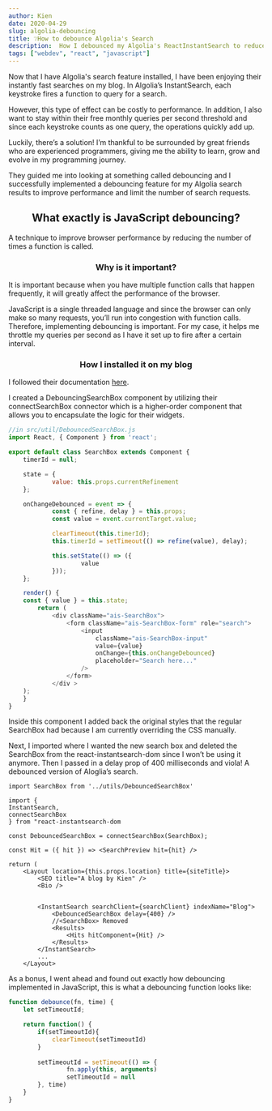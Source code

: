 ```yaml
---
author: Kien
date: 2020-04-29
slug: algolia-debouncing
title: ❔How to debounce Algolia's Search
description:  How I debounced my Algolia's ReactInstantSearch to reduce the number of operations being called to Algolia. Also, what is debouncing in JavaScript?
tags: ["webdev", "react", "javascript"]
---
```

Now that I have Algolia's search feature installed, I have been enjoying their instantly fast searches on my blog. In Algolia’s InstantSearch, each keystroke fires a function to query for a search.

However, this type of effect can be costly to performance. In addition, I also want to stay within their free monthly queries per second threshold and since each keystroke counts as one query, the operations quickly add up.

Luckily, there’s a solution! I’m thankful to be surrounded by great friends who are experienced programmers, giving me the ability to learn, grow and evolve in my programming journey. 

They guided me into looking at something called debouncing and I successfully implemented a debouncing feature for my Algolia search results to improve performance and limit the number of search requests.

## <center> What exactly is JavaScript debouncing? </center>

A technique to improve browser performance by reducing the number of times a function is called.

### <center> Why is it important? </center>
It is important because when you have multiple function calls that happen frequently, it will greatly affect the performance of the browser. 

JavaScript is a single threaded language and since the browser can only make so many requests, you’ll run into congestion with function calls.
Therefore, implementing debouncing is important. For my case, it helps me throttle my queries per second as I have it set up to fire after a certain interval.


### <center> How I installed it on my blog </center>

I followed their documentation <a href="https://www.algolia.com/doc/guides/building-search-ui/going-further/improve-performance/react/#debouncing" target="_blank">here</a>.

I created a DebouncingSearchBox component by utilizing their connectSearchBox connector which is a higher-order component that allows you to encapsulate the logic for their widgets.

```JavaScript
//in src/util/DebouncedSearchBox.js
import React, { Component } from 'react';

export default class SearchBox extends Component {
	timerId = null;

	state = {
			value: this.props.currentRefinement
	};

	onChangeDebounced = event => {
			const { refine, delay } = this.props;
			const value = event.currentTarget.value;

			clearTimeout(this.timerId);
			this.timerId = setTimeout(() => refine(value), delay);

			this.setState(() => ({
					value
			}));
	};

	render() {
	const { value } = this.state;
		return (
			<div className="ais-SearchBox">
				<form className="ais-SearchBox-form" role="search">
					<input
						className="ais-SearchBox-input"
						value={value}
						onChange={this.onChangeDebounced}
						placeholder="Search here..."
					/>
				</form>
			</div >
	);
	}
}

```

Inside this component I added back the original styles that the regular SearchBox had because I am currently overriding the CSS manually.

Next, I imported where I wanted the new search box and deleted the SearchBox from the react-instantsearch-dom since I won’t be using it anymore. Then I passed in a delay prop of 400 milliseconds and viola! A debounced version of Aloglia’s search.

```JSX
import SearchBox from '../utils/DebouncedSearchBox'

import {
InstantSearch,
connectSearchBox
} from "react-instantsearch-dom

const DebouncedSearchBox = connectSearchBox(SearchBox);

const Hit = ({ hit }) => <SearchPreview hit={hit} />

return (
	<Layout location={this.props.location} title={siteTitle}>
		<SEO title="A blog by Kien" />
		<Bio />


		<InstantSearch searchClient={searchClient} indexName="Blog">
			<DebouncedSearchBox delay={400} />
			//<SearchBox> Removed
			<Results>
				<Hits hitComponent={Hit} />
			</Results>
		</InstantSearch>
		...
	</Layout>
```
As a bonus, I went ahead and found out exactly how debouncing implemented in JavaScript, this is what a debouncing function looks like:

```JavaScript
function debounce(fn, time) {
	let setTimeoutId;

	return function() {
		if(setTimeoutId){ 
			clearTimeout(setTimeoutId)
		}
			
		setTimeoutId = setTimeout(() => {
				fn.apply(this, arguments)
				setTimeoutId = null
		}, time)
	}
}
```









